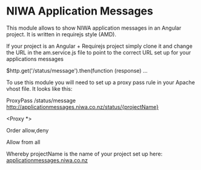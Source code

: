 # NIWA Application Messages

This  module allows to show NIWA application messages in an Angular project. It is written in requirejs style (AMD).

If your project is an Angular + Requirejs project simply clone it and change the URL in the am.service.js file to point to the correct
URL set up for your applications messages

$http.get('/status/message').then(function (response)  ...


To use this module you will need to set up a proxy pass rule in your Apache vhost file. It looks like this:


ProxyPass /status/message http://applicationmessages.niwa.co.nz/status/{projectName}

<Proxy *>

Order allow,deny

Allow from all

</Proxy>


Whereby projectName is the name of your project set up here:
[applicationmessages.niwa.co.nz](applicationmessages.niwa.co.nz)

